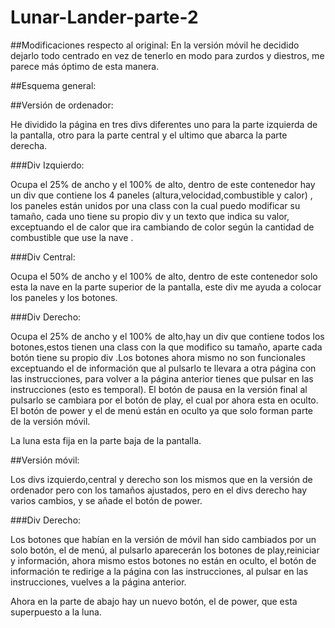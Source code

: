 # Lunar-Lander-parte-2

##Modificaciones respecto al original:
En la versión móvil he decidido dejarlo todo centrado en vez de tenerlo en modo para zurdos y diestros, me parece más óptimo de esta manera.

##Esquema general:

##Versión de ordenador:

He dividido la página en tres divs diferentes uno para la parte izquierda de la pantalla, otro para la parte central y el ultimo que abarca la parte derecha.

###Div Izquierdo: 

Ocupa el 25% de ancho y el 100% de alto, dentro de este contenedor hay un div que contiene los 4 paneles (altura,velocidad,combustible y calor) , los paneles están unidos por una class con la cual puedo modificar su tamaño, cada uno tiene su propio div y un texto que indica su valor, exceptuando el de calor que ira cambiando de color según la cantidad de combustible que use la nave .

###Div Central: 

Ocupa el 50% de ancho y el 100% de alto, dentro de este contenedor solo esta la nave en la parte superior de la pantalla, este div me ayuda a colocar los paneles y los botones.

###Div Derecho:

Ocupa el 25% de ancho y el 100% de alto,hay un div que contiene todos los botones,estos tienen una class con la que modifico su tamaño, aparte cada botón tiene su propio div .Los botones ahora mismo no son funcionales exceptuando el de información que al pulsarlo te llevara a otra página con las instrucciones, para volver a la página anterior tienes que pulsar en las instrucciones (esto es temporal). El botón de pausa en la versión final al pulsarlo se cambiara por el botón de play, el cual  por ahora esta en oculto. El botón de power y el de menú están en oculto ya que solo forman parte de la versión móvil.

La luna esta fija en la parte baja de la pantalla.

##Versión móvil:

Los divs izquierdo,central y derecho  son los mismos que en la versión de ordenador pero con los tamaños ajustados, pero en el divs derecho hay varios cambios, y se añade el botón de power.

###Div Derecho:

Los botones que habían en la versión de móvil han sido cambiados por un solo botón, el de menú, al pulsarlo aparecerán los botones de play,reiniciar y información, ahora mismo estos botones no están en oculto, el botón de información te redirige a la página con las instrucciones, al pulsar en las instrucciones, vuelves a la página anterior.

Ahora en la parte de abajo hay un nuevo botón, el de power, que esta superpuesto a la luna.
